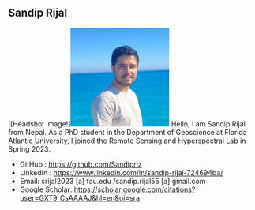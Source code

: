 ## Sandip Rijal                                    
![Headshot image!]<img src="https://github.com/Sandipriz/Sandipriz.github.io/blob/main/images/Sea_headshot.jpg" width="200" height="200">
Hello, I am Sandip Rijal from Nepal. As a PhD student in the Department of Geoscience at Florida Atlantic University, I joined the Remote Sensing and Hyperspectral Lab in Spring 2023. 

* GitHub : https://github.com/Sandipriz
* LinkedIn : https://www.linkedin.com/in/sandip-rijal-724694ba/
* Email: srijal2023 [a] fau.edu /sandip.rijal55 [a] gmail.com
* Google Scholar: https://scholar.google.com/citations?user=GXT9_CsAAAAJ&hl=en&oi=sra

 
  
